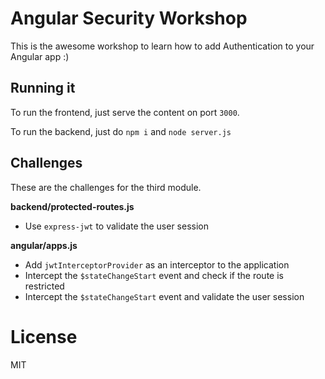 # Angular Security Workshop

This is the awesome workshop to learn how to add Authentication to your Angular app :)

## Running it

To run the frontend, just serve the content on port `3000`.

To run the backend, just do `npm i` and `node server.js`

## Challenges

These are the challenges for the third module.

**backend/protected-routes.js**

- Use `express-jwt` to validate the user session

**angular/apps.js**

- Add `jwtInterceptorProvider` as an interceptor to the application
- Intercept the `$stateChangeStart` event and check if the route is restricted
- Intercept the `$stateChangeStart` event and validate the user session

# License

MIT
